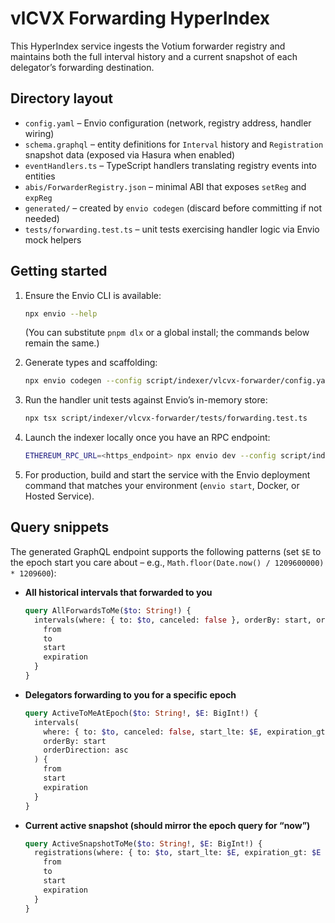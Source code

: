 <!-- ABOUTME: Describes how to run the vlCVX forwarding registry HyperIndex -->
<!-- ABOUTME: Outlines Envio commands and query patterns for monitoring delegation forwarding -->

# vlCVX Forwarding HyperIndex

This HyperIndex service ingests the Votium forwarder registry and maintains both the full interval history and a current snapshot of each delegator’s forwarding destination.

## Directory layout

- `config.yaml` – Envio configuration (network, registry address, handler wiring)
- `schema.graphql` – entity definitions for `Interval` history and `Registration` snapshot data (exposed via Hasura when enabled)
- `eventHandlers.ts` – TypeScript handlers translating registry events into entities
- `abis/ForwarderRegistry.json` – minimal ABI that exposes `setReg` and `expReg`
- `generated/` – created by `envio codegen` (discard before committing if not needed)
- `tests/forwarding.test.ts` – unit tests exercising handler logic via Envio mock helpers

## Getting started

1. Ensure the Envio CLI is available:
   ```bash
   npx envio --help
   ```
   (You can substitute `pnpm dlx` or a global install; the commands below remain the same.)

2. Generate types and scaffolding:
   ```bash
   npx envio codegen --config script/indexer/vlcvx-forwarder/config.yaml
   ```

3. Run the handler unit tests against Envio’s in-memory store:
   ```bash
   npx tsx script/indexer/vlcvx-forwarder/tests/forwarding.test.ts
   ```

4. Launch the indexer locally once you have an RPC endpoint:
   ```bash
   ETHEREUM_RPC_URL=<https_endpoint> npx envio dev --config script/indexer/vlcvx-forwarder/config.yaml
   ```

5. For production, build and start the service with the Envio deployment command that matches your environment (`envio start`, Docker, or Hosted Service).

## Query snippets

The generated GraphQL endpoint supports the following patterns (set `$E` to the epoch start you care about – e.g., `Math.floor(Date.now() / 1209600000) * 1209600`):

- **All historical intervals that forwarded to you**
  ```graphql
  query AllForwardsToMe($to: String!) {
    intervals(where: { to: $to, canceled: false }, orderBy: start, orderDirection: asc) {
      from
      to
      start
      expiration
    }
  }
  ```

- **Delegators forwarding to you for a specific epoch**
  ```graphql
  query ActiveToMeAtEpoch($to: String!, $E: BigInt!) {
    intervals(
      where: { to: $to, canceled: false, start_lte: $E, expiration_gt: $E }
      orderBy: start
      orderDirection: asc
    ) {
      from
      start
      expiration
    }
  }
  ```

- **Current active snapshot (should mirror the epoch query for “now”)**
  ```graphql
  query ActiveSnapshotToMe($to: String!, $E: BigInt!) {
    registrations(where: { to: $to, start_lte: $E, expiration_gt: $E }) {
      from
      to
      start
      expiration
    }
  }
  ```
